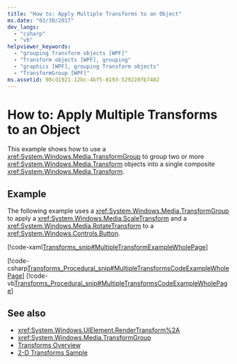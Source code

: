 ```yaml
---
title: "How to: Apply Multiple Transforms to an Object"
ms.date: "03/30/2017"
dev_langs: 
  - "csharp"
  - "vb"
helpviewer_keywords: 
  - "grouping Transform objects [WPF]"
  - "Transform objects [WPF], grouping"
  - "graphics [WPF], grouping Transform objects"
  - "TransformGroup [WPF]"
ms.assetid: 98cd1921-12bc-4bf5-8193-529228fb7402
---
```

# How to: Apply Multiple Transforms to an Object
This example shows how to use a <xref:System.Windows.Media.TransformGroup> to group two or more <xref:System.Windows.Media.Transform> objects into a single composite <xref:System.Windows.Media.Transform>.  
  
## Example  
 The following example uses a <xref:System.Windows.Media.TransformGroup> to apply a <xref:System.Windows.Media.ScaleTransform> and a <xref:System.Windows.Media.RotateTransform> to a <xref:System.Windows.Controls.Button>.  
  
 [!code-xaml[Transforms_snip#MultipleTransformExampleWholePage](~/samples/snippets/csharp/VS_Snippets_Wpf/Transforms_snip/CS/MultipleTransformExample.xaml#multipletransformexamplewholepage)]  
  
 [!code-csharp[Transforms_Procedural_snip#MultipleTransformsCodeExampleWholePage](~/samples/snippets/csharp/VS_Snippets_Wpf/Transforms_Procedural_snip/CSharp/MultipleTransformsExample.cs#multipletransformscodeexamplewholepage)]
 [!code-vb[Transforms_Procedural_snip#MultipleTransformsCodeExampleWholePage](~/samples/snippets/visualbasic/VS_Snippets_Wpf/Transforms_Procedural_snip/VisualBasic/MultipleTransformsExample.vb#multipletransformscodeexamplewholepage)]  
  
## See also

- <xref:System.Windows.UIElement.RenderTransform%2A>
- <xref:System.Windows.Media.TransformGroup>
- [Transforms Overview](transforms-overview.md)
- [2-D Transforms Sample](https://go.microsoft.com/fwlink/?LinkID=158252)
